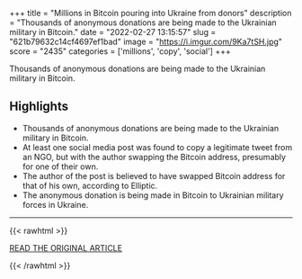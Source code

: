 +++
title = "Millions in Bitcoin pouring into Ukraine from donors"
description = "Thousands of anonymous donations are being made to the Ukrainian military in Bitcoin."
date = "2022-02-27 13:15:57"
slug = "621b79632c14cf4697ef1bad"
image = "https://i.imgur.com/9Ka7tSH.jpg"
score = "2435"
categories = ['millions', 'copy', 'social']
+++

Thousands of anonymous donations are being made to the Ukrainian military in Bitcoin.

## Highlights

- Thousands of anonymous donations are being made to the Ukrainian military in Bitcoin.
- At least one social media post was found to copy a legitimate tweet from an NGO, but with the author swapping the Bitcoin address, presumably for one of their own.
- The author of the post is believed to have swapped Bitcoin address for that of his own, according to Elliptic.
- The anonymous donation is being made in Bitcoin to Ukrainian military forces in Ukraine.

---

{{< rawhtml >}}
  <p class="article-category">
    <a target="_blank" href="https://www.bbc.com/news/technology-60541942">READ THE ORIGINAL ARTICLE</a>
  </p>
{{< /rawhtml >}}
